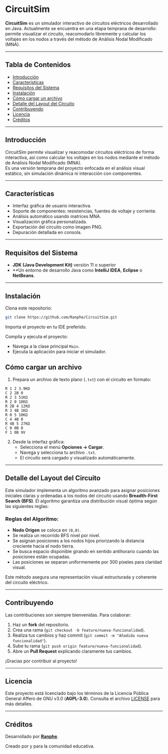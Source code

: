 # CircuitSim

**CircuitSim** es un simulador interactivo de circuitos eléctricos desarrollado en Java. Actualmente se encuentra en una etapa temprana de desarrollo: permite visualizar el circuito, reacomodarlo libremente y calcular los voltajes en los nodos a través del método de Análisis Nodal Modificado (MNA).

---

## Tabla de Contenidos

- [Introducción](#introducción)
- [Características](#características)
- [Requisitos del Sistema](#requisitos-del-sistema)
- [Instalación](#instalación)
- [Cómo cargar un archivo](#cómo-cargar-un-archivo)
- [Detalle del Layout del Circuito](#detalle-del-layout-del-circuito)
- [Contribuyendo](#contribuyendo)
- [Licencia](#licencia)
- [Créditos](#créditos)

---

## Introducción

CircuitSim permite visualizar y reacomodar circuitos eléctricos de forma interactiva, así como calcular los voltajes en los nodos mediante el método de Análisis Nodal Modificado (MNA).  
Es una versión temprana del proyecto enfocada en el análisis visual estático, sin simulación dinámica ni interacción con componentes.

---

## Características

- Interfaz gráfica de usuario interactiva.
- Soporte de componentes: resistencias, fuentes de voltaje y corriente.
- Análisis automático usando matrices MNA.
- Visualización gráfica personalizada.
- Exportación del circuito como imagen PNG.
- Depuración detallada en consola.

---

## Requisitos del Sistema

- **JDK (Java Development Kit)** versión 11 o superior
- **Un entorno de desarrollo Java como **IntelliJ IDEA**, **Eclipse** o **NetBeans**.

---

## Instalación

Clona este repositorio:

```bash
git clone https://github.com/Ranphe/CircuitSim.git
```

Importa el proyecto en tu IDE preferido.

Compila y ejecuta el proyecto:
- Navega a la clase principal `Main`.
- Ejecuta la aplicación para iniciar el simulador.

## Cómo cargar un archivo

1. Prepara un archivo de texto plano (`.txt`) con el circuito en formato:

```
R 1 2 3.9KΩ
C 2 2B 0
R 2 3 51KΩ
R 2 0 18KΩ
R 2B 4 12KΩ
R 3 4B 1KΩ
R 0 5 10KΩ
C 4 4B 0
R 4B 5 27KΩ
C 0 0B 0
F 1 0B 9V
```

2. Desde la interfaz gráfica:
   - Selecciona el menú **Opciones → Cargar**.
   - Navega y selecciona tu archivo `.txt`.
   - El circuito será cargado y visualizado automáticamente.

---

## Detalle del Layout del Circuito

Este simulador implementa un algoritmo avanzado para asignar posiciones iniciales claras y ordenadas a los nodos del circuito usando **Breadth-First Search (BFS)**. El algoritmo garantiza una distribución visual óptima según las siguientes reglas:

### Reglas del Algoritmo:

- **Nodo Origen** se coloca en `(0,0)`.
- Se realiza un recorrido BFS nivel por nivel.
- Se asignan posiciones a los nodos hijos priorizando la distancia creciente hacia el nodo tierra.
- Se busca espacio disponible girando en sentido antihorario cuando las posiciones están ocupadas.
- Las posiciones se separan uniformemente por 300 píxeles para claridad visual.

Este método asegura una representación visual estructurada y coherente del circuito eléctrico.

---

## Contribuyendo

Las contribuciones son siempre bienvenidas. Para colaborar:

1. Haz un **fork** del repositorio.
2. Crea una rama (`git checkout -b feature/nueva-funcionalidad`).
3. Realiza tus cambios y haz commit (`git commit -m "Añadida nueva funcionalidad"`).
4. Sube tu rama (`git push origin feature/nueva-funcionalidad`).
5. Abre un **Pull Request** explicando claramente tus cambios.

¡Gracias por contribuir al proyecto!

---

## Licencia

Este proyecto está licenciado bajo los términos de la Licencia Pública General Affero de GNU v3.0 (**AGPL-3.0**). Consulta el archivo [LICENSE](LICENSE) para más detalles.

---

## Créditos

Desarrollado por **[Ranphe](https://github.com/Ranphe)**.

Creado por y para la comunidad educativa.
